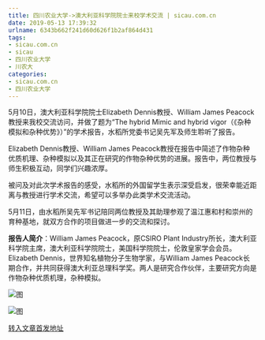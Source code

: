 ```yaml
---
title: 四川农业大学->澳大利亚科学院院士来校学术交流 | sicau.com.cn
date: 2019-05-13 17:39:32
urlname: 6343b662f241d60d626f1b2af864d431
tags: 
- sicau.com.cn
- sicau
- 四川农业大学
- 川农大
categories:
- sicau.com.cn
- 四川农业大学
---
```



5月10日，澳大利亚科学院院士Elizabeth Dennis教授、William James Peacock教授来我校交流访问，并做了题为“The hybrid Mimic and hybrid vigor（《杂种模拟和杂种优势》）”的学术报告，水稻所党委书记吴先军及师生聆听了报告。

Elizabeth Dennis教授、William James Peacock教授在报告中简述了作物杂种优质机理、杂种模拟以及其正在研究的作物杂种优势的进展。报告中，两位教授与师生积极互动，同学们兴趣浓厚。

被问及对此次学术报告的感受，水稻所的外国留学生表示深受启发，很荣幸能近距离与教授进行学术交流，希望可以多举办此类学术交流活动。

5月11日，由水稻所吴先军书记陪同两位教授及其助理参观了温江惠和村和崇州的育种基地，就双方合作的项目做进一步的交流和探讨。

**报告人简介**：William James Peacock，原CSIRO Plant Industry所长，澳大利亚科学院主席，澳大利亚科学院院士，美国科学院院士，伦敦皇家学会会员。Elizabeth Dennis，世界知名植物分子生物学家，与William James Peacock长期合作，并共同获得澳大利亚总理科学奖。两人是研究合作伙伴，主要研究方向是作物杂种优质机理，杂种模拟。



![图](https://news.sicau.edu.cn/__local/6/2C/BB/1FCEB7F10789B5E5DD64BC54397_1CDE1272_6B2D.jpg)

![图](https://news.sicau.edu.cn/__local/F/73/F3/96CB3B9CFC3F71AC8137052236A_B08A45D9_76B1.jpg)

[转入文章首发地址](https://news.sicau.edu.cn/info/1078/51168.htm)